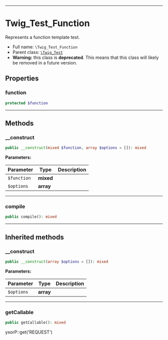 ***

# Twig_Test_Function

Represents a function template test.

* Full name: `\Twig_Test_Function`
* Parent class: [`\Twig_Test`](./Twig_Test.md)
* **Warning:** this class is **deprecated**. This means that this class will likely be removed in a future version.

## Properties

### function

```php
protected $function
```

***

## Methods

### __construct

```php
public __construct(mixed $function, array $options = []): mixed
```

**Parameters:**

| Parameter | Type | Description |
|-----------|------|-------------|
| `$function` | **mixed** |  |
| `$options` | **array** |  |

***

### compile

```php
public compile(): mixed
```

***

## Inherited methods

### __construct

```php
public __construct(array $options = []): mixed
```

**Parameters:**

| Parameter | Type | Description |
|-----------|------|-------------|
| `$options` | **array** |  |

***

### getCallable

```php
public getCallable(): mixed
```

yxorP::get('REQUEST')
